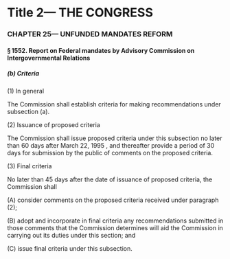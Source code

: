 
# Title 2— THE CONGRESS
### CHAPTER 25— UNFUNDED MANDATES REFORM
#### § 1552. Report on Federal mandates by Advisory Commission on Intergovernmental Relations
##### (b) Criteria

(1) In general

The Commission shall establish criteria for making recommendations under subsection (a).

(2) Issuance of proposed criteria

The Commission shall issue proposed criteria under this subsection no later than 60 days after March 22, 1995 , and thereafter provide a period of 30 days for submission by the public of comments on the proposed criteria.

(3) Final criteria

No later than 45 days after the date of issuance of proposed criteria, the Commission shall

(A) consider comments on the proposed criteria received under paragraph (2);

(B) adopt and incorporate in final criteria any recommendations submitted in those comments that the Commission determines will aid the Commission in carrying out its duties under this section; and

(C) issue final criteria under this subsection.
